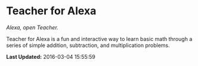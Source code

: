 # Teacher for Alexa
*Alexa, open Teacher.*

Teacher for Alexa is a fun and interactive way to learn basic math through a series of simple addition, subtraction, and multiplication problems.

**Last Updated:** 2016-03-04 15:55:59
